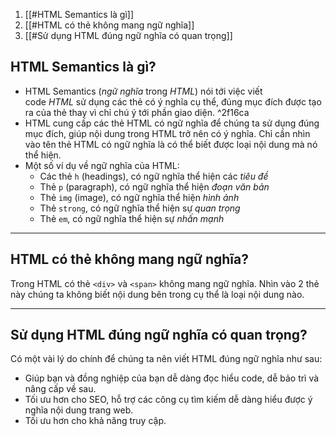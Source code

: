 1. [[#HTML Semantics là gì]]
2. [[#HTML có thẻ không mang ngữ nghĩa]]
3. [[#Sử dụng HTML đúng ngữ nghĩa có quan trọng]]

## HTML Semantics là gì?
- HTML Semantics (_ngữ nghĩa_ trong _HTML_) nói tới việc viết code _HTML_ sử dụng các thẻ có ý nghĩa cụ thể, đúng mục đích được tạo ra của thẻ thay vì chỉ chú ý tới phần giao diện. ^2f16ca
- HTML cung cấp các thẻ HTML có ngữ nghĩa để chúng ta sử dụng đúng mục đích, giúp nội dung trong HTML trở nên có ý nghĩa. Chỉ cần nhìn vào tên thẻ HTML có ngữ nghĩa là có thể biết được loại nội dung mà nó thể hiện.
- Một số ví dụ về ngữ nghĩa của HTML:
	-   Các thẻ `h` (headings), có ngữ nghĩa thể hiện các _tiêu đề_
	-   Thẻ `p` (paragraph), có ngữ nghĩa thể hiện _đoạn văn bản_
	-   Thẻ `img` (image), có ngữ nghĩa thể hiện _hình ảnh_
	-   Thẻ `strong`, có ngữ nghĩa thể hiện sự _quan trọng_
	-   Thẻ `em`, có ngữ nghĩa thể hiện sự _nhấn mạnh_

<hr>

## HTML có thẻ không mang ngữ nghĩa?

Trong HTML có thẻ `<div>` và `<span>` không mang ngữ nghĩa. Nhìn vào 2 thẻ này chúng ta không biết nội dung bên trong cụ thể là loại nội dung nào.

<hr>

## Sử dụng HTML đúng ngữ nghĩa có quan trọng?

Có một vài lý do chính để chúng ta nên viết HTML đúng ngữ nghĩa như sau:

-   Giúp bạn và đồng nghiệp của bạn dễ dàng đọc hiểu code, dễ bảo trì và nâng cấp về sau.
-   Tối ưu hơn cho SEO, hỗ trợ các công cụ tìm kiếm dễ dàng hiểu được ý nghĩa nội dung trang web.
-   Tối ưu hơn cho khả năng truy cập.
